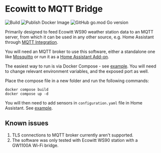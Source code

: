 # Ecowitt to MQTT Bridge

![Build](https://github.com/FileGo/ecowitt2mqtt/actions/workflows/build.yaml/badge.svg) ![Publish Docker Image](https://github.com/FileGo/ecowitt2mqtt/actions/workflows/docker.yaml/badge.svg) ![GitHub go.mod Go version](https://img.shields.io/github/go-mod/go-version/FileGo/ecowitt2mqtt)



Primarily designed to feed Ecowitt WS90 weather station data to an MQTT server, from which it can be used in any other source, e.g. Home Assistant through [MQTT Integration](https://www.home-assistant.io/integrations/mqtt/).

You will need an MQTT broker to use this software, either a standalone one like [Mosquitto](https://mosquitto.org/) or run it as a [Home Assistant Add-on](https://www.home-assistant.io/addons/).

The easiest way to run is via Docker Compose - see [example](examples/docker-compose.yaml). You will need to change relevant environment variables, and the exposed port as well.

Place the compose file in a new folder and run the following commands:

```shell
docker compose build
docker compose up -d
```

You will then need to add sensors in `configuration.yaml` file in Home Assistant. See [example](examples/ha-config.yaml).

## Known issues
1. TLS connections to MQTT broker currently aren't supported.
2. The software was only tested with Ecowitt WS90 station with a GW1100A Wi-Fi bridge.